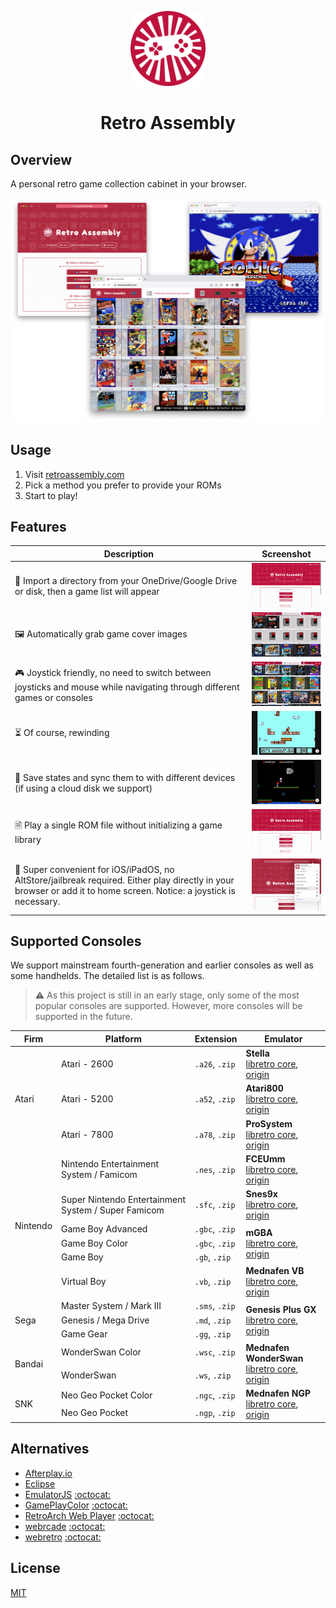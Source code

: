 <p align="center">
  <img src="public/assets/logo/logo-512x512.png" alt="logo" width="120" height="120">
</p>

<h1 align="center">Retro Assembly</h1>

## Overview
A personal retro game collection cabinet in your browser.

<p align="center"><img src="docs/screenshots/home.png"></p>

## Usage
1. Visit [retroassembly.com](https://retroassembly.com)
2. Pick a method you prefer to provide your ROMs
3. Start to play!

## Features
|Description|Screenshot|
|---|---|
|📁 Import a directory from your OneDrive/Google Drive or disk, then a game list will appear|<img src="docs/screenshots/features/import.gif" width="200" />|
|🖼️ Automatically grab game cover images|<img src="docs/screenshots/features/cover.gif" width="200" />|
|🎮 Joystick friendly, no need to switch between joysticks and mouse while navigating through different games or consoles |<img src="docs/screenshots/features/joystick.gif" width="200" />|
|⏳ Of course, rewinding|<img src="docs/screenshots/features/rewind.gif" width="200" />|
|💾 Save states and sync them to with different devices (if using a cloud disk we support)|<img src="docs/screenshots/features/save.gif" width="200" />|
|🗎 Play a single ROM file without initializing a game library|<img src="docs/screenshots/features/single.gif" width="200" />|
|🍎 Super convenient for iOS/iPadOS, no AltStore/jailbreak required. Either play directly in your browser or add it to home screen. Notice: a joystick is necessary.  |<img src="docs/screenshots/features/add-to-home-screen.png" width="200" />|

## Supported Consoles
We support mainstream fourth-generation and earlier consoles as well as some handhelds. The detailed list is as follows.
> ⚠️ As this project is still in an early stage, only some of the most popular consoles are supported.
> However, more consoles will be supported in the future.

<table>
  <thead>
    <tr>
      <th>Firm</th>
      <th>Platform</th>
      <th>Extension</th>
      <th>Emulator</th>
    </tr>
  </thead>
  <tbody>
    <tr>
      <td rowspan="3">Atari</td>
      <td>Atari - 2600</td>
      <td><code>.a26</code>, <code>.zip</code></td>
      <td>
        <b>Stella</b>
        <br>
        <a href="https://github.com/libretro/stella-libretro">libretro core</a>,
        <a href="https://github.com/stella-emu/stella">origin</a>
      </td>
    </tr>
    <tr>
      <td>Atari - 5200</td>
      <td><code>.a52</code>, <code>.zip</code></td>
      <td>
        <b>Atari800</b>
        <br>
        <a href="https://github.com/libretro/libretro-atari800">libretro core</a>,
        <a href="https://github.com/atari800/atari800">origin</a>
      </td>
    </tr>
    <tr>
      <td>Atari - 7800</td>
      <td><code>.a78</code>, <code>.zip</code></td>
      <td>
        <b>ProSystem</b>
        <br>
        <a href="https://github.com/libretro/prosystem-libretro">libretro core</a>,
        <a href="https://github.com/gstanton/ProSystem1_3">origin</a>
      </td>
    </tr>
    <tr>
      <td rowspan="6">Nintendo</td>
      <td>Nintendo Entertainment System / Famicom</td>
      <td><code>.nes</code>, <code>.zip</code></td>
      <td>
        <b>FCEUmm</b>
        <br>
        <a href="https://github.com/libretro/libretro-fceumm">libretro core</a>,
        <a href="https://sourceforge.net/projects/fceumm/">origin</a>
      </td>
    </tr>
    <tr>
      <td>Super Nintendo Entertainment System / Super Famicom</td>
      <td><code>.sfc</code>, <code>.zip</code></td>
      <td>
        <b>Snes9x</b>
        <br>
        <a href="https://github.com/libretro/snes9x">libretro core</a>,
        <a href="https://github.com/snes9xgit/snes9x">origin</a>
      </td>
    </tr>
    <tr>
      <td>Game Boy Advanced</td>
      <td><code>.gbc</code>, <code>.zip</code></td>
      <td rowspan="3">
        <b>mGBA</b>
        <br>
        <a href="https://github.com/libretro/mgba">libretro core</a>,
        <a href="https://github.com/mgba-emu/mgba">origin</a>
      </td>
    </tr>
    <tr>
      <td>Game Boy Color</td>
      <td><code>.gbc</code>, <code>.zip</code></td>
    </tr>
    <tr>
      <td>Game Boy</td>
      <td><code>.gb</code>, <code>.zip</code></td>
    </tr>
    <tr>
      <td>Virtual Boy</td>
      <td><code>.vb</code>, <code>.zip</code></td>
      <td>
        <b>Mednafen VB</b>
        <br>
        <a href="https://github.com/libretro/beetle-vb-libretro">libretro core</a>,
        <a href="https://mednafen.github.io/">origin</a>
      </td>
    </tr>
    <tr>
      <td rowspan="3">Sega</td>
      <td>Master System / Mark III</td>
      <td><code>.sms</code>, <code>.zip</code></td>
      <td rowspan="3">
        <b>Genesis Plus GX</b>
        <br>
        <a href="https://github.com/libretro/Genesis-Plus-GX">libretro core</a>,
        <a href="https://github.com/ekeeke/Genesis-Plus-GX">origin</a>
      </td>
    </tr>
    <tr>
      <td>Genesis / Mega Drive</td>
      <td><code>.md</code>, <code>.zip</code></td>
    </tr>
    <tr>
      <td>Game Gear</td>
      <td><code>.gg</code>, <code>.zip</code></td>
    </tr>
    <tr>
      <td rowspan="2">Bandai</td>
      <td>WonderSwan Color</td>
      <td><code>.wsc</code>, <code>.zip</code></td>
      <td rowspan="2">
        <b>Mednafen WonderSwan</b>
        <br>
        <a href="https://github.com/libretro/beetle-wswan-libretro">libretro core</a>,
        <a href="https://mednafen.github.io/">origin</a>
      </td>
    </tr>
    <tr>
      <td>WonderSwan</td>
      <td><code>.ws</code>, <code>.zip</code></td>
    </tr>
    <tr>
      <td rowspan="2">SNK</td>
      <td>Neo Geo Pocket Color</td>
      <td><code>.ngc</code>, <code>.zip</code></td>
      <td rowspan="2">
        <b>Mednafen NGP</b>
        <br>
        <a href="https://github.com/libretro/beetle-ngp-libretro">libretro core</a>,
        <a href="https://mednafen.github.io/">origin</a>
      </td>
    </tr>
    <tr>
      <td>Neo Geo Pocket</td>
      <td><code>.ngp</code>, <code>.zip</code></td>
    </tr>
  </tbody>
</table>

## Alternatives
+ [Afterplay.io](https://afterplay.io)
+ [Eclipse](https://eclipseemu.me)
+ [EmulatorJS](https://emulatorjs.org) [:octocat:](https://github.com/EmulatorJS/EmulatorJS)
+ [GamePlayColor](https://gameplaycolor.com) [:octocat:](https://github.com/gameplaycolor/gameplaycolor)
+ [RetroArch Web Player](https://web.libretro.com) [:octocat:](https://github.com/libretro/RetroArch/blob/master/pkg/emscripten/README.md)
+ [webrcade](https://www.webrcade.com) [:octocat:](https://github.com/webrcade/webrcade)
+ [webretro](https://binbashbanana.github.io/webretro/) [:octocat:](https://github.com/BinBashBanana/webretro)

## License
[MIT](license)
